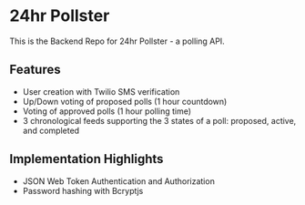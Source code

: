 # 24hr Pollster

This is the Backend Repo for 24hr Pollster - a polling API.

## Features

- User creation with Twilio SMS verification
- Up/Down voting of proposed polls (1 hour countdown)
- Voting of approved polls (1 hour polling time)
- 3 chronological feeds supporting the 3 states of a poll: proposed, active, and completed

## Implementation Highlights

- JSON Web Token Authentication and Authorization
- Password hashing with Bcryptjs
